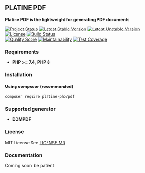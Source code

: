 ## PLATINE PDF
**Platine PDF is the lightweight for generating PDF documents**

[![Project Status](http://opensource.box.com/badges/active.svg)](http://opensource.box.com/badges)
[![Latest Stable Version](https://poser.pugx.org/platine-php/pdf/v)](https://packagist.org/packages/platine-php/pdf)
[![Latest Unstable Version](https://poser.pugx.org/platine-php/pdf/v/unstable)](https://packagist.org/packages/platine-php/pdf)
[![License](https://poser.pugx.org/platine-php/pdf/license)](https://packagist.org/packages/platine-php/pdf)
[![Build Status](https://img.shields.io/travis/platine-php/pdf/develop.svg?style=flat-square)](https://travis-ci.com/platine-php/pdf)  
[![Quality Score](https://img.shields.io/scrutinizer/g/platine-php/pdf.svg?style=flat-square)](https://scrutinizer-ci.com/g/platine-php/pdf)
[![Maintainability](https://api.codeclimate.com/v1/badges/aa929de761fe2735c114/maintainability)](https://codeclimate.com/github/platine-php/pdf/maintainability)
[![Test Coverage](https://api.codeclimate.com/v1/badges/aa929de761fe2735c114/test_coverage)](https://codeclimate.com/github/platine-php/pdf/test_coverage)

### Requirements 
- **PHP >= 7.4**, **PHP 8** 

### Installation
#### Using composer (recommended)
```bash
composer require platine-php/pdf
```

### Supported generator 
- **DOMPDF**

### License
MIT License See [LICENSE.MD](LICENSE.MD)

### Documentation 
Coming soon, be patient

